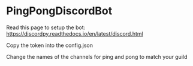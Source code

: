 # PingPongDiscordBot

Read this page to setup the bot: https://discordpy.readthedocs.io/en/latest/discord.html

Copy the token into the config.json

Change the names of the channels for ping and pong to match your guild
